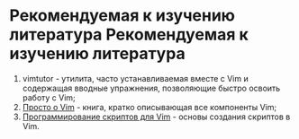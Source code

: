 Рекомендуемая к изучению литература
Рекомендуемая к изучению литература
===================================

1. vimtutor - утилита, часто устанавливаемая вместе с Vim и содержащая вводные упражнения, позволяющие быстро освоить работу с Vim;
1. [Просто о Vim](http://rus-linux.net/MyLDP/BOOKS/Vim/prosto-o-vim-01.html) - книга, кратко описывающая все компоненты Vim;
1. [Программирование скриптов для Vim](http://jenyay.net/Programming/VimScript1) - основы создания скриптов в Vim.
